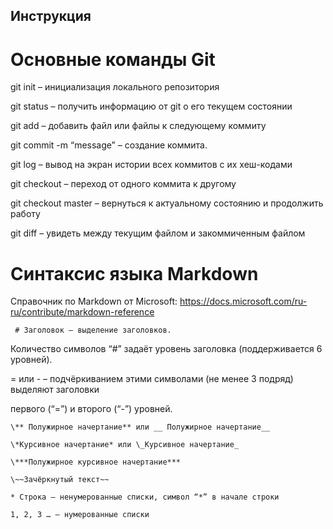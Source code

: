 ## Инструкция

# Основные команды Git

 git init – инициализация локального репозитория

 git status – получить информацию от git о его текущем состоянии

 git add – добавить файл или файлы к следующему коммиту

 git commit -m “message” – создание коммита.

 git log – вывод на экран истории всех коммитов с их хеш-кодами

 git checkout – переход от одного коммита к другому

 git checkout master – вернуться к актуальному состоянию и продолжить работу

 git diff – увидеть между текущим файлом и закоммиченным файлом



 # Синтаксис языка Markdown

Справочник по Markdown от Microsoft:
https://docs.microsoft.com/ru-ru/contribute/markdown-reference

     # Заголовок – выделение заголовков.

 Количество символов “#” задаёт уровень заголовка
      (поддерживается 6 уровней).

 = или - – подчёркиванием этими символами (не менее 3 подряд) выделяют заголовки

первого (“=”) и второго (“-”) уровней.

    \** Полужирное начертание** или __ Полужирное начертание__

    \*Курсивное начертание* или \_Курсивное начертание_

    \***Полужирное курсивное начертание***

    \~~Зачёркнутый текст~~

    * Строка – ненумерованные списки, символ “*” в начале строки

    1, 2, 3 … – нумерованные списки

    